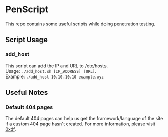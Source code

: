 # PenScript
This repo contains some useful scripts while doing penetration testing.

## Script Usage
### add_host
This script can add the IP and URL to /etc/hosts.\
Usage: `./add_host.sh [IP_ADDRESS] [URL]`.\
Example: `./add_host 10.10.10.10 example.xyz`

## Useful Notes
### Default 404 pages
The default 404 pages can help us get the framework/language of the site if a custom 404 page hasn’t created. For more information, please visit [0xdf](https://0xdf.gitlab.io/cheatsheets/404#express).
